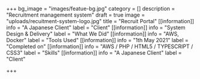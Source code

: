 +++
bg_image = "images/featue-bg.jpg"
category = []
description = "Recruitment management system"
draft = true
image = "uploads/recuitment-system-logo.jpg"
title = "Recruit Portal"
[[information]]
info = "A Japanese Client"
label = "Client"
[[information]]
info = "System Design & Delivery"
label = "What We Did"
[[information]]
info = "AWS, Docker"
label = "Tools Used"
[[information]]
info = "1th May 2021"
label = "Completed on"
[[information]]
info = "AWS / PHP / HTML5 / TYPESCRIPT / CSS3"
label = "Skills"
[[information]]
info = "A Japanese Client"
label = "Client"

+++
